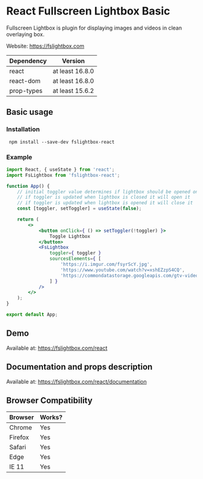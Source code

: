 # React Fullscreen Lightbox Basic
Fullscreen Lightbox is plugin for displaying images and videos in clean overlaying box.

Website: https://fslightbox.com


| Dependency | Version |
| --- | --- |
| react | at least 16.8.0 |
| react-dom | at least 16.8.0 |
| prop-types | at least 15.6.2 |

## Basic usage

### Installation

```
 npm install --save-dev fslightbox-react
```

### Example

```jsx
import React, { useState } from 'react';
import FsLightbox from 'fslightbox-react';

function App() {
    // initial toggler value determines if lightbox should be opened on init
    // if toggler is updated when lightbox is closed it will open it
    // if toggler is updated when lightbox is opened it will close it
    const [toggler, setToggler] = useState(false);

    return (
        <>
            <button onClick={ () => setToggler(!toggler) }>
                Toggle Lightbox
            </button>
            <FsLightbox
                toggler={ toggler }
                sourcesElements={ [
                    'https://i.imgur.com/fsyrScY.jpg',
                    'https://www.youtube.com/watch?v=xshEZzpS4CQ',
                    'https://commondatastorage.googleapis.com/gtv-videos-bucket/sample/BigBuckBunny.mp4'
                ] }
            />
        </>
    );
}

export default App;

```

## Demo
Available at: https://fslightbox.com/react

## Documentation and props description
Available at: https://fslightbox.com/react/documentation

## Browser Compatibility

| Browser | Works? |
| --- | --- |
| Chrome | Yes |
| Firefox | Yes |
| Safari | Yes |
| Edge | Yes |
| IE 11 | Yes |

